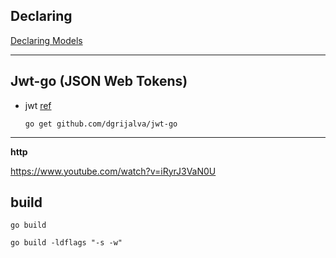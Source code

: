 ## Declaring

[Declaring Models](https://gorm.io/docs/models.html#content-inner)

---

## Jwt-go (JSON Web Tokens)

- jwt [ref](https://github.com/golang-jwt/jwt)

  ```
  go get github.com/dgrijalva/jwt-go
  ```

---

**http**

https://www.youtube.com/watch?v=iRyrJ3VaN0U

## build

```
go build
```

```
go build -ldflags "-s -w"
```
